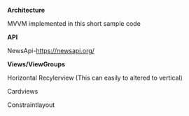 **Architecture**

MVVM implemented in this short sample code



**API**

NewsApi-https://newsapi.org/



**Views/ViewGroups**

Horizontal Recylerview (This can easily to altered to vertical)

Cardviews

Constraintlayout
